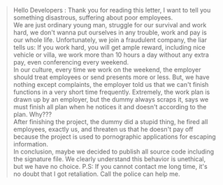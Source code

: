 
> Hello Developers :
Thank you for reading this letter, I want to tell you something disastrous, suffering about poor employees.  
We are just ordinary young man, struggle for our survival and work hard, we don't wanna put ourselves in any trouble, work and pay is our whole life. Unfortunately, we join a fraudulent company, the liar tells us: If you work hard, you will get ample reward, including nice vehicle or villa, we work more than 10 hours a day without any extra pay, even conferencing every weekend.  
In our culture, every time we work on the weekend, the employer should treat employees or send presents more or less. But, we have nothing except complaints, the employer told us that we can't finish functions in a very short time frequently. Extremely, the work plan is drawn up by an employer, but the dummy always scraps it, says we must finish all plan when he notices it and doesn't according to the plan. Why???  
After finishing the project, the dummy did a stupid thing, he fired all employees, exactly us, and threaten us that he doesn't pay off because the project is used to pornographic applications for escaping information.  
In conclusion, maybe we decided to publish all source code including the signature file. We clearly understand this behavior is unethical, but we have no choice.
P.S: If you cannot contact me long time, it's no doubt that I got retaliation. Call the police can help me.